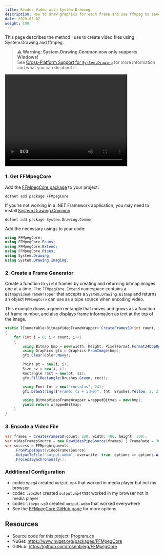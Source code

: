 ```yaml
---
title: Render Video with System.Drawing
description: How to draw graphics for each frame and use ffmpeg to save the result as a video file
date: 2020-05-02
weight: 100
---
```


This page describes the method I use to create video files using System.Drawing and ffmpeg.

> ⚠️ **Warning: System.Drawing.Common now only supports Windows!**\
> See [Cross-Platform Support for `System.Drawing`](../cross-platform) for more information and what you can do about it.

<video controls autoplay loop width="400" height="300" class="d-block mx-auto my-5 border shadow">
    <source src="output.webm"
            type="video/webm">
    Sorry, your browser doesn't support embedded videos.
</video>

### 1. Get FFMpegCore

Add the [FFMpegCore package](https://www.nuget.org/packages/FFMpegCore/) to your project:

```
dotnet add package FFMpegCore
```

If you're not working in a .NET Framework application, you may need to install [System.Drawing.Common](https://www.nuget.org/packages/System.Drawing.Common/)

```
dotnet add package System.Drawing.Common
```

Add the necessary usings to your code:

```cs
using FFMpegCore;
using FFMpegCore.Enums;
using FFMpegCore.Extend;
using FFMpegCore.Pipes;
using System.Drawing;
using System.Drawing.Imaging;
```

### 2. Create a Frame Generator

Create a function to `yield` frames by creating and returning bitmap images one at a time. The `FFMpegCore.Extend` namespace contains a `BitmapVideoFrameWrapper` that accepts a `System.Drawing.Bitmap` and returns an object `FFMpegCore` can use as a pipe source when encoding video.

This example draws a green rectangle that moves and grows as a function of frame number, and also displays frame information as text at the top of the image.

```cs
static IEnumerable<BitmapVideoFrameWrapper> CreateFramesSD(int count, int width, int height)
{
    for (int i = 0; i < count; i++)
    {
        using Bitmap bmp = new(width, height, PixelFormat.Format24bppRgb);
        using Graphics gfx = Graphics.FromImage(bmp);
        gfx.Clear(Color.Navy);

        Point pt = new(i, i);
        Size sz = new(i, i);
        Rectangle rect = new(pt, sz);
        gfx.FillRectangle(Brushes.Green, rect);

        using Font fnt = new("consolas", 24);
        gfx.DrawString($"Frame: {i + 1:N0}", fnt, Brushes.Yellow, 2, 2);

        using BitmapVideoFrameWrapper wrappedBitmap = new(bmp);
        yield return wrappedBitmap;
    }
}
```

### 3. Encode a Video File

```cs
var frames = CreateFramesSD(count: 200, width: 400, height: 300);
var videoFramesSource = new RawVideoPipeSource(frames) { FrameRate = 30 };
var success = FFMpegArguments
    .FromPipeInput(videoFramesSource)
    .OutputToFile("output.webm", overwrite: true, options => options.WithVideoCodec("libvpx-vp9"))
    .ProcessSynchronously();
```

### Additional Configuration
* codec `mpeg4` created `output.mp4` that worked in media player but not my browser
* codec `libx264` created `output.mp4` that worked in my browser not in media player
* codec `libvpx-vp9` created `output.webm` that worked everywhere
* See the [FFMpegCore GitHub page](https://github.com/rosenbjerg/FFMpegCore) for more options

## Resources
* Source code for this project: [Program.cs](https://github.com/swharden/Csharp-Data-Visualization/blob/main/projects/system-drawing/video/GraphicsToVideo/Program.cs)
* NuGet: https://www.nuget.org/packages/FFMpegCore
* GitHub: https://github.com/rosenbjerg/FFMpegCore